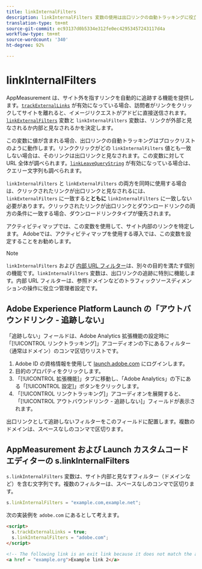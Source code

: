 ```yaml
---
title: linkInternalFilters
description: linkInternalFilters 変数の使用は出口リンクの自動トラッキングに役立ちます。
translation-type: tm+mt
source-git-commit: ec93137d0b5334e312fe0ec42953457243117d4a
workflow-type: tm+mt
source-wordcount: '340'
ht-degree: 92%

---
```



# linkInternalFilters

AppMeasurement は、サイト外を指すリンクを自動的に追跡する機能を提供します。[`trackExternalLinks`](trackexternallinks.md) が有効になっている場合、訪問者がリンクをクリックしてサイトを離れると、イメージリクエストがアドビに直接送信されます。[`linkExternalFilters`](linkexternalfilters.md) 変数と `linkInternalFilters` 変数は、リンクが外部と見なされるか内部と見なされるかを決定します。

この変数に値が含まれる場合、出口リンクの自動トラッキングはブロックリストのように動作します。リンククリックがどの `linkInternalFilters` 値とも一致しない場合は、そのリンクは出口リンクと見なされます。この変数に対して URL 全体が調べられます。[`linkLeaveQueryString`](linkleavequerystring.md) が有効になっている場合は、クエリー文字列も調べられます。

`linkInternalFilters` と `linkExternalFilters` の両方を同時に使用する場合は、クリックされたリンクが出口リンクと見なされるには、`linkExternalFilters` に一致すると&#x200B;**ともに** `linkInternalFilters` に一致しない必要があります。クリックされたリンクが出口リンクとダウンロードリンクの両方の条件に一致する場合、ダウンロードリンクタイプが優先されます。

アクティビティマップでは、この変数を使用して、サイト内部のリンクを特定します。 Adobeでは、アクティビティマップを使用する導入では、この変数を設定することをお勧めします。

>[!NOTE]
>
>`linkInternalFilters` および [ 内部 URL フィルター](/help/admin/admin/internal-url-filter-admin.md)は、別々の目的を満たす個別の機能です。`linkInternalFilters` 変数は、出口リンクの追跡に特別に機能します。内部 URL フィルターは、参照ドメインなどのトラフィックソースディメンションの操作に役立つ管理者設定です。

## Adobe Experience Platform Launch の「アウトバウンドリンク - 追跡しない」

「追跡しない」フィールドは、Adobe Analytics 拡張機能の設定時に「[!UICONTROL リンクトラッキング]」アコーディオンの下にあるフィルター（通常はドメイン）のコンマ区切りリストです。

1. Adobe ID の資格情報を使用して [launch.adobe.com](https://launch.adobe.com) にログインします。
2. 目的のプロパティをクリックします。
3. 「[!UICONTROL 拡張機能]」タブに移動し、「Adobe Analytics」の下にある「[!UICONTROL 設定]」ボタンをクリックします。
4. 「[!UICONTROL リンクトラッキング]」アコーディオンを展開すると、「[!UICONTROL アウトバウンドリンク - 追跡しない]」フィールドが表示されます。

出口リンクとして追跡しないフィルターをこのフィールドに配置します。複数のドメインは、スペースなしのコンマで区切ります。

## AppMeasurement および Launch カスタムコードエディターの s.linkInternalFilters

`s.linkInternalFilters` 変数は、サイト内部と見なすフィルター（ドメインなど）を含む文字列です。複数のフィルターは、スペースなしのコンマで区切ります。

```js
s.linkInternalFilters = "example.com,example.net";
```

次の実装例を `adobe.com` にあるとして考えます。

```html
<script>
  s.trackExternalLinks = true;
  s.linkInternalFilters = "adobe.com";
</script>

<!-- The following link is an exit link because it does not match the anything under linkInternalFilters -->
<a href = "example.org">Example link 2</a>
```
